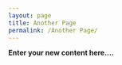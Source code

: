 ```yaml
---
layout: page
title: Another Page
permalink: /Another Page/
---
```

**Enter your new content here....**


